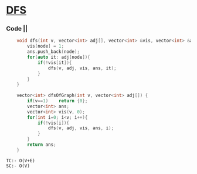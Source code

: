 # [DFS](https://practice.geeksforgeeks.org/problems/depth-first-traversal-for-a-graph/1)

### Code ||

``` .cpp
    void dfs(int v, vector<int> adj[], vector<int> &vis, vector<int> &ans, int node){
        vis[node] = 1;
        ans.push_back(node);
        for(auto it: adj[node]){
            if(!vis[it]){
                dfs(v, adj, vis, ans, it);
            }
        }
    }
    
    vector<int> dfsOfGraph(int v, vector<int> adj[]) {
        if(v==1)    return {0};
        vector<int> ans;
        vector<int> vis(v, 0);
        for(int i=0; i<v; i++){
            if(!vis[i]){
                dfs(v, adj, vis, ans, i);
            }
        }
        return ans;
    }
```

```
TC:- O(V+E)
SC:- O(V)
```
